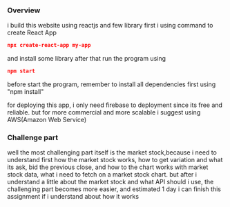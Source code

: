 ### Overview
i build this website using reactjs and few library
first i using command to create React App
```json
npx create-react-app my-app
```
and install some library
after that run the program using

```json
npm start
```
before start the program, remember to install all dependencies first using "npm install"

for deploying this app, i only need firebase to deployment since its free and reliable.
but for more commercial and more scalable i suggest using AWS(Amazon Web Service)

### Challenge part
well the most challenging part itself is the market stock,because i need to understand first how the market stock works, how to get variation and what its ask, bid the previous close, and how to the chart works with market stock data, what i need to fetch on a market stock chart. but after i understand a little about the market stock and what API should i use, the challenging part becomes more easier, and estimated 1 day i can finish this assignment if i understand about how it works